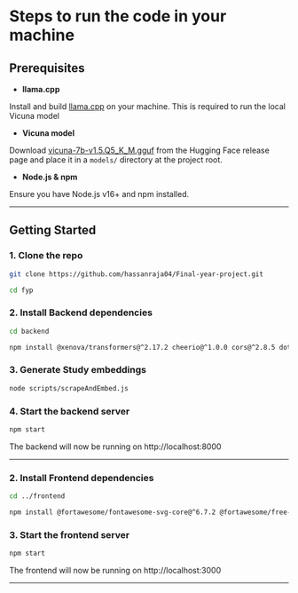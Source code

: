 # Steps to run the code in your machine

## Prerequisites

- **llama.cpp**

Install and build [llama.cpp](https://github.com/ggerganov/llama.cpp) on your machine.
This is required to run the local Vicuna model

- **Vicuna model**

Download [vicuna-7b-v1.5.Q5_K_M.gguf](https://huggingface.co/TheBloke/vicuna-7B-v1.5-GGUF/blob/main/vicuna-7b-v1.5.Q5_K_M.gguf) from the Hugging Face release page and place it in a `models/` directory at the project root.

- **Node.js & npm**

Ensure you have Node.js v16+ and npm installed.

---

## Getting Started

### 1. Clone the repo 
```bash
git clone https://github.com/hassanraja04/Final-year-project.git
```

```bash
cd fyp
```

### 2. Install Backend dependencies
```bash
cd backend
```

```bash
npm install @xenova/transformers@^2.17.2 cheerio@^1.0.0 cors@^2.8.5 dotenv@^16.4.7 express@^4.21.2 mongoose@^8.9.6 node-llama-cpp@^3.7.0 nodemon@^3.1.9 pdf-parse@^1.1.1 uuid@^11.1.0
```

### 3. Generate Study embeddings
```bash
node scripts/scrapeAndEmbed.js
```

### 4. Start the backend server
```bash
npm start 
```

The backend will now be running on http://localhost:8000

---

### 2. Install Frontend dependencies
```bash
cd ../frontend
```

```bash
npm install @fortawesome/fontawesome-svg-core@^6.7.2 @fortawesome/free-solid-svg-icons@^6.7.2 @fortawesome/react-fontawesome@^0.2.2 cra-template@1.2.0 react@^19.0.0 react-dom@^19.0.0 react-scripts@5.0.1
```

### 3. Start the frontend server
```bash
npm start
```

The frontend will now be running on http://localhost:3000

---